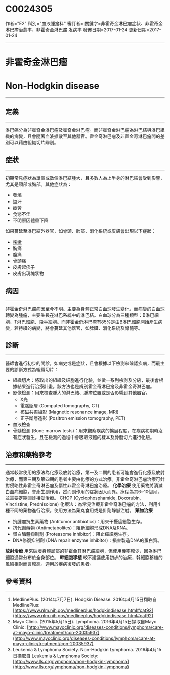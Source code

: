 # C0024305
作者="E2"
科別="血液腫瘤科"
審訂者=
關鍵字=非霍奇金淋巴瘤症状、非霍奇金淋巴瘤治愈率、非霍奇金淋巴瘤 发病率
發佈日期=2017-01-24
更新日期=2017-01-24

----------
# 非霍奇金淋巴瘤 
# Non-Hodgkin disease
----------
## 定義
----------

淋巴癌分為非霍奇金淋巴瘤及霍奇金淋巴瘤。而非霍奇金淋巴瘤為淋巴結與淋巴組織的病變，且會隨著血液擴散至其他器官。霍金奇淋巴瘤及非霍金奇淋巴瘤間的差別可以藉由組織切片辨別。 

## 症狀
----------

初期常見症狀為單個或數個淋巴結腫大，且多數人為上半身的淋巴結會受到影響，尤其是頸部或胸部。其他症狀為：

- [發燒](C0015967)
- 盜汗
- 疲勞
- 食慾不佳
- 不明原因體重下降

如果蔓延至淋巴結外器官，如骨頭、肺部、消化系統或皮膚會出現以下症狀：

- [咳嗽](C0010200)
- 胸痛
- 腹痛
- 骨頭痛
- 皮膚起疹子
- 皮膚出現塊狀物 
## 病因
----------

非霍金奇淋巴瘤病因至今不明。主要為身體正常白血球發生變化，而病變的白血球轉變為腫瘤，主要生長在淋巴系統中的淋巴結。白血球分為三種類型：B淋巴細胞、T淋巴細胞、殺手細胞。而非霍金奇淋巴瘤有85%是由B淋巴細胞開始產生病變，若持續的病變，將會蔓延其他器官，如脾臟、消化系統及骨髓等。 

## 診斷
----------

醫師會進行初步的問診，如病史或是症狀，且會根據以下檢測來確認疾病，而最主要的診斷方式為組織切片： 

- 組織切片：將取出的組織及細胞進行化驗，並做一系列檢測及分級，最後會根據結果進行治療計畫。該方法也是辨別霍金奇淋巴瘤及非霍金奇淋巴瘤。
- 影像檢測：用來檢查腫大的淋巴結、腫瘤位置或是否影響到其他器官。
  - X光
  - 電腦斷層 (Computed tomography, CT)
  - 核磁共振攝影 (Magnetic resonance image, MRI)
  - 正子斷層造影 (Positron emission tomography, PET)
- 血液檢查
- 骨髓檢測 (Bone marrow tests)：用來觀察疾病的擴展程度，在疾病初期時沒有症狀發生。且在檢測的過程中會吸取液體的樣本及骨髓切片進行化驗。 
## 治療和藥物參考
----------

通常較常使用的療法為化療及放射治療，第一及二期的患者可能會進行化療及放射治療，而第三期及第四期的患者主要由化療的方式治療。非霍金奇淋巴瘤治療可針對侵略性非霍金奇淋巴瘤及惰性非霍金奇淋巴瘤治療。 
**化學治療**
使用藥物將消滅白血病細胞，會產生副作用，然而副作用的症狀因人而異。療程為其6~10個月，並需要定期回診接受治療。
CHOP (Cyclophosphamide, Doxorubin, Vincristine, Prednisolone) 化療法：為常見治療非霍金奇淋巴瘤的方法，利用4種不同的藥物進行治療。使用方法為藥丸食用或是針劑靜脈注射。
**藥物治療**

- 抗腫瘤抗生素藥物 (Antitumor antibiotics)：用來干擾癌細胞生存。
- 抗代謝藥物 (Antimetabolites)：阻斷細胞形成DNA及RNA。
- 蛋白酶體抑制劑 (Proteasome inhibitor)：阻止癌細胞生存。
- DNA修復抑制劑 (DNA repair enzyme inhibitor)：損害製造DNA的蛋白質。

**放射治療**
用來破壞身體局部的非霍金其淋巴瘤細胞，但使用機率較少，因為淋巴細胞通常分布於全身部位。
**幹細胞移植**
較不建議使用初步的治療，幹細胞移植的風險相對而言較高。適用於疾病復發的患者。 

## 參考資料
----------
1. MedlinePlus. (2014年7月7日). Hodgkin Disease. 2016年4月15日擷取自MedlinePlus:
  [https://www.nlm.nih.gov/medlineplus/hodgkindisease.html#cat92](https://www.nlm.nih.gov/medlineplus/hodgkindisease.html#cat92)
2. Mayo Clinic. (2015年5月15日). Lymphoma. 2016年4月15日擷取自Mayo Clinic:
  [http://www.mayoclinic.org/diseases-conditions/lymphoma/care-at-mayo-clinic/treatment/con-20035937](http://www.mayoclinic.org/diseases-conditions/lymphoma/care-at-mayo-clinic/treatment/con-20035937)
3. Leukemia & Lymphoma Society. Non-Hodgkin Lymphoma. 2016年4月15日擷取自 Leukemia & Lymphoma Society:
  [http://www.lls.org/lymphoma/non-hodgkin-lymphoma](http://www.lls.org/lymphoma/non-hodgkin-lymphoma)

